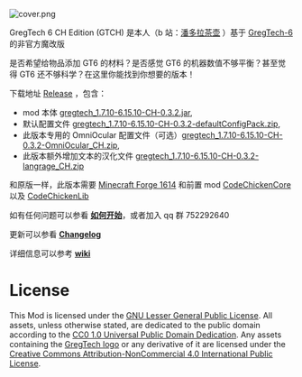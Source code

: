 ![cover.png](https://github.com/CHanzyLazer/gregtech6-CH_Edition/wiki/picture/cover.png)

GregTech 6 CH Edition (GTCH) 是本人（b 站：[潘多拉茶壶](https://space.bilibili.com/5104148) ）基于 [GregTech-6](https://gregtech.mechaenetia.com) 的非官方魔改版

是否希望给物品添加 GT6 的材料？是否感觉 GT6 的机器数值不够平衡？甚至觉得 GT6 还不够科学？在这里你能找到你想要的版本！

下载地址 [Release](https://github.com/CHanzyLazer/gregtech6-CH_Edition/releases/tag/v6.15.10-CH-0.3.2)
，包含：
- mod 本体 [gregtech_1.7.10-6.15.10-CH-0.3.2.jar](https://github.com/CHanzyLazer/gregtech6-CH_Edition/releases/download/v6.15.10-CH-0.3.2/gregtech_1.7.10-6.15.10-CH-0.3.2.jar),
- 默认配置文件 [gregtech_1.7.10-6.15.10-CH-0.3.2-defaultConfigPack.zip](https://github.com/CHanzyLazer/gregtech6-CH_Edition/releases/download/v6.15.10-CH-0.3.2/gregtech_1.7.10-6.15.10-CH-0.3.2-defaultConfigPack.zip),
- 此版本专用的 OmniOcular 配置文件（可选）[gregtech_1.7.10-6.15.10-CH-0.3.2-OmniOcular_CH.zip](https://github.com/CHanzyLazer/gregtech6-CH_Edition/releases/download/v6.15.10-CH-0.3.2/gregtech_1.7.10-6.15.10-CH-0.3.2-OmniOcular_CH.zip),
- 此版本额外增加文本的汉化文件 [gregtech_1.7.10-6.15.10-CH-0.3.2-langrage_CH.zip](https://github.com/CHanzyLazer/gregtech6-CH_Edition/releases/download/v6.15.10-CH-0.3.2/gregtech_1.7.10-6.15.10-CH-0.3.2-langrage_CH.zip)

和原版一样，此版本需要 [Minecraft Forge 1614](https://files.minecraftforge.net/maven/net/minecraftforge/forge/1.7.10-10.13.4.1614-1.7.10/forge-1.7.10-10.13.4.1614-1.7.10-installer.jar)
和前置 mod [CodeChickenCore](https://gregtech.overminddl1.com/codechicken/CodeChickenCore/1.7.10-1.0.7.47/CodeChickenCore-1.7.10-1.0.7.47-universal.jar) 以及 [CodeChickenLib](https://gregtech.overminddl1.com/codechicken/CodeChickenLib/1.7.10-1.1.3.140/CodeChickenLib-1.7.10-1.1.3.140-universal.jar)

如有任何问题可以参看 [**如何开始**](https://github.com/CHanzyLazer/gregtech6-CH_Edition/wiki/begin)，或者加入 qq 群 752292640

更新可以参看 [**Changelog**](https://github.com/CHanzyLazer/gregtech6-CH_Edition/wiki/changelog)

详细信息可以参考 [**wiki**](https://github.com/CHanzyLazer/gregtech6-CH_Edition/wiki)


# License
This Mod is licensed under the [GNU Lesser General Public License](LICENSE).
All assets, unless otherwise stated, are dedicated to the public domain
according to the [CC0 1.0 Universal Public Domain Dedication](src/main/resources/LICENSE.assets).
Any assets containing the [GregTech logo](src/main/resources/logos) or any
derivative of it are licensed under the
[Creative Commons Attribution-NonCommercial 4.0 International Public License](src/main/resources/LICENSE.logos).

